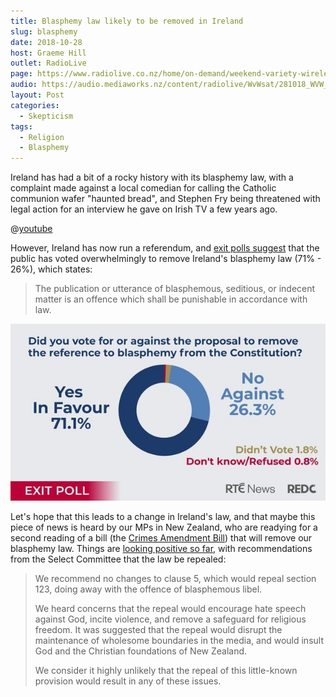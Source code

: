 ```yaml
---
title: Blasphemy law likely to be removed in Ireland
slug: blasphemy
date: 2018-10-28
host: Graeme Hill
outlet: RadioLive
page: https://www.radiolive.co.nz/home/on-demand/weekend-variety-wireless/2018/10/weekend-variety-wireless--in-case-you-missed-sunday2.html
audio: https://audio.mediaworks.nz/content/radiolive/WvWsat/281018_WVW_Skepticalthoughts.mp3
layout: Post
categories:
  - Skepticism
tags:
  - Religion
  - Blasphemy
---
```


Ireland has had a bit of a rocky history with its blasphemy law, with a complaint made against a local comedian for calling the Catholic communion wafer "haunted bread", and Stephen Fry being threatened with legal action for an interview he gave on Irish TV a few years ago.

<!-- more -->

@[youtube](https://youtu.be/-suvkwNYSQo?t=75)

However, Ireland has now run a referendum, and [exit polls suggest]((http://friendlyatheist.patheos.com/2018/10/27/after-historic-vote-blasphemy-may-no-longer-be-a-crime-in-ireland/)) that the public has voted overwhelmingly to remove Ireland's blasphemy law (71% - 26%), which states:

> The publication or utterance of blasphemous, seditious, or indecent matter is an offence which shall be punishable in accordance with law.

![Exit Poll](./0010e6dd-614.jpg)

Let's hope that this leads to a change in Ireland's law, and that maybe this piece of news is heard by our MPs in New Zealand, who are readying for a second reading of a bill (the [Crimes Amendment Bill](https://www.parliament.nz/en/pb/bills-and-laws/bills-proposed-laws/document/BILL_77614/crimes-amendment-bill)) that will remove our blasphemy law. Things are [looking positive so far](https://www.parliament.nz/resource/en-NZ/SCR_80467/0345e3993bfc6424d9697ecce280b46c8c513a96), with recommendations from the Select Committee that the law be repealed:

> We recommend no changes to clause 5, which would repeal section 123, doing away with the offence of blasphemous libel.
>
> We heard concerns that the repeal would encourage hate speech against God, incite violence, and remove a safeguard for religious freedom. It was suggested that the repeal would disrupt the maintenance of wholesome boundaries in the media, and would insult God and the Christian foundations of New Zealand.
>
> We consider it highly unlikely that the repeal of this little-known provision would result in any of these issues.
